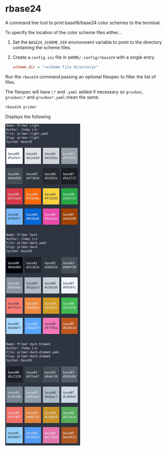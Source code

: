 # rbase24

A command line tool to print base16/base24 color schemes to the terminal.

To specify the location of the color scheme files either...

1. Set the `BASE24_SCHEME_DIR` environment variable to point to the directory
   containing the scheme files.
2. Create a `config.ini` file in `$HOME/.config/rbase24` with a single entry
   
   ```ini
   scheme_dir = "<scheme file directory>"
   ```

Run the `rbase24` command passing an optional filespec to filter the list of
files.

The filespec will have `\*` and `.yaml` added if necessary so
`gruvbox`, `gruvbox\*` and `gruvbox*.yaml` mean the same.

```bash
rbase24 primer
```

Displays the following

![console output](https://github.com/sffjunkie/rbase24/blob/main/src/doc/swappy-20240422-174952.png)
